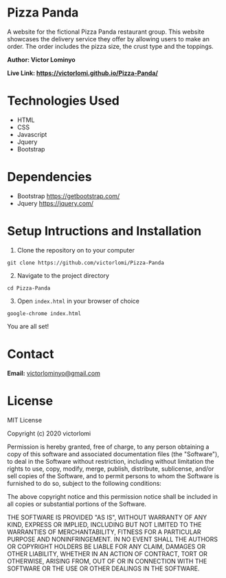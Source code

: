 # Pizza Panda
A website for the fictional Pizza Panda restaurant group. This website showcases the delivery service they offer by allowing users to make an order. The order includes the pizza size, the crust type and the toppings.

**Author: Victor Lominyo**

**Live Link: https://victorlomi.github.io/Pizza-Panda/**

Technologies Used
=
- HTML
- CSS
- Javascript
- Jquery
- Bootstrap

Dependencies
=
- Bootstrap
https://getbootstrap.com/
- Jquery 
https://jquery.com/

Setup Intructions and Installation
=
1. Clone the repository on to your computer

```
git clone https://github.com/victorlomi/Pizza-Panda
```

2. Navigate to the project directory 

```
cd Pizza-Panda
```

3. Open `index.html` in your browser of choice

```
google-chrome index.html
``` 

You are all set!

Contact
=
**Email:** victorlominyo@gmail.com

License
=
MIT License

Copyright (c) 2020 victorlomi

Permission is hereby granted, free of charge, to any person obtaining a copy
of this software and associated documentation files (the "Software"), to deal
in the Software without restriction, including without limitation the rights
to use, copy, modify, merge, publish, distribute, sublicense, and/or sell
copies of the Software, and to permit persons to whom the Software is
furnished to do so, subject to the following conditions:

The above copyright notice and this permission notice shall be included in all
copies or substantial portions of the Software.

THE SOFTWARE IS PROVIDED "AS IS", WITHOUT WARRANTY OF ANY KIND, EXPRESS OR
IMPLIED, INCLUDING BUT NOT LIMITED TO THE WARRANTIES OF MERCHANTABILITY,
FITNESS FOR A PARTICULAR PURPOSE AND NONINFRINGEMENT. IN NO EVENT SHALL THE
AUTHORS OR COPYRIGHT HOLDERS BE LIABLE FOR ANY CLAIM, DAMAGES OR OTHER
LIABILITY, WHETHER IN AN ACTION OF CONTRACT, TORT OR OTHERWISE, ARISING FROM,
OUT OF OR IN CONNECTION WITH THE SOFTWARE OR THE USE OR OTHER DEALINGS IN THE
SOFTWARE.